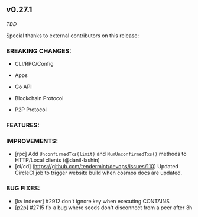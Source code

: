 ## v0.27.1

*TBD*

Special thanks to external contributors on this release:

### BREAKING CHANGES:

* CLI/RPC/Config

* Apps

* Go API

* Blockchain Protocol

* P2P Protocol

### FEATURES:

### IMPROVEMENTS:
- [rpc] Add `UnconfirmedTxs(limit)` and `NumUnconfirmedTxs()` methods to HTTP/Local clients (@danil-lashin)
- [ci/cd] (https://github.com/tendermint/devops/issues/110) Updated CircleCI job to trigger website build when cosmos docs are updated.

### BUG FIXES:
- [kv indexer] \#2912 don't ignore key when executing CONTAINS
- [p2p] \#2715 fix a bug where seeds don't disconnect from a peer after 3h
